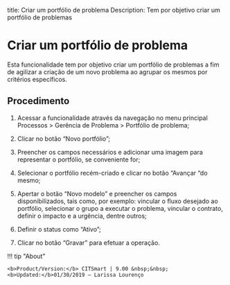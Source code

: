 title: Criar um portfólio de problema
Description: Tem por objetivo criar um portfólio de problemas
# Criar um portfólio de problema


Esta funcionalidade tem por objetivo criar um portfólio de problemas a fim de agilizar a criação
de um novo problema ao agrupar os mesmos por critérios específicos.

Procedimento
------------

1.  Acessar a funcionalidade através da navegação no menu principal Processos \>
    Gerência de Problema \> Portfólio de problema;

2.  Clicar no botão “Novo portfólio”;

3.  Preencher os campos necessários e adicionar uma imagem para representar o
    portfólio, se conveniente for;

4.  Selecionar o portfólio recém-criado e clicar no botão “Avançar “do mesmo;

5.  Apertar o botão “Novo modelo” e preencher os campos disponibilizados, tais
    como, por exemplo: vincular o fluxo desejado ao portfólio, selecionar o
    grupo a executar o problema, vincular o contrato, definir o impacto e a
    urgência, dentre outros;

6.  Definir o status como “Ativo”;

7.  Clicar no botão “Gravar” para efetuar a operação.  

!!! tip "About"

    <b>Product/Version:</b> CITSmart | 9.00 &nbsp;&nbsp;
    <b>Updated:</b>01/30/2019 – Larissa Lourenço
